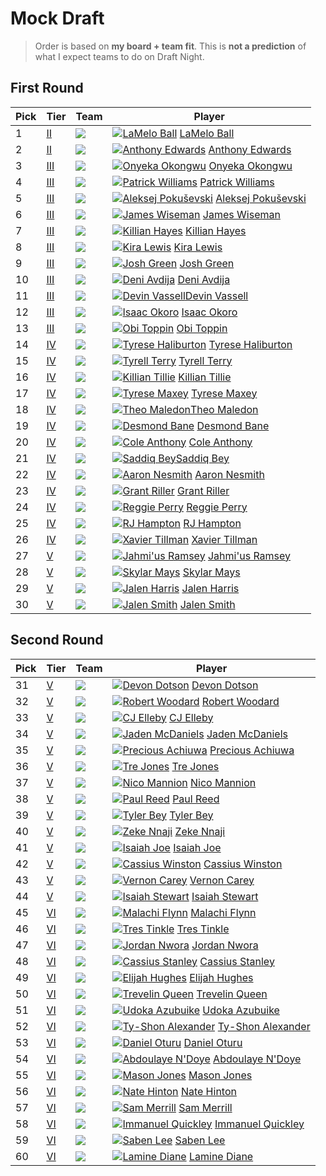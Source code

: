 Mock Draft
===
>Order is based on **my board + team fit**. This is **not a prediction** of what I expect teams to do on Draft Night.

## First Round

 Pick | Tier | Team | Player
---|---|---|---|
1|[II](tier2.md)|![](https://a.espncdn.com/i/teamlogos/nba/500/min.png)|[![LaMelo Ball](img/lamelo_ball.jpg)](players/lamelo_ball.md) [LaMelo Ball](players/lamelo_ball.md)
2|[II](tier2.md)|![](https://a.espncdn.com/i/teamlogos/nba/500/gs.png)|[![Anthony Edwards](img/anthony_edwards.jpg)](players/anthony_edwards.md) [Anthony Edwards](players/anthony_edwards.md)
3|[III](tier3.md)|![](https://a.espncdn.com/i/teamlogos/nba/500/cha.png)|[![Onyeka Okongwu](img/onyeka_okongwu.jpg)](players/onyeka_okongwu.md) [Onyeka Okongwu](players/onyeka_okongwu.md)
4|[III](tier3.md)|![](https://a.espncdn.com/i/teamlogos/nba/500/chi.png)|[![Patrick Williams](img/patrick_williams.jpg)](players/patrick_williams.md) [Patrick Williams](players/patrick_williams.md)
5|[III](tier3.md)|![](https://a.espncdn.com/i/teamlogos/nba/500/cle.png)|[![Aleksej Pokuševski](img/aleksej_pokusevski.jpg)](players/aleksej_pokusevski.md) [Aleksej Pokuševski](players/aleksej_pokusevski.md)
6|[III](tier3.md)|![](https://a.espncdn.com/i/teamlogos/nba/500/atl.png)|[![James Wiseman](img/james_wiseman.jpg)](players/james_wiseman.md) [James Wiseman](players/james_wiseman.md)
7|[III](tier3.md)|![](https://a.espncdn.com/i/teamlogos/nba/500/det.png)|[![Killian Hayes](img/killian_hayes.jpg)](players/patrick_williams.md) [Killian Hayes](players/killian_hayes.md)
8|[III](tier3.md)|![](https://a.espncdn.com/i/teamlogos/nba/500/nyk.png)|[![Kira Lewis](img/kira_lewis.jpg)](players/kira_lewis.md) [Kira Lewis](players/kira_lewis.md)
9|[III](tier3.md)|![](https://a.espncdn.com/i/teamlogos/nba/500/was.png)|[![Josh Green](img/josh_green.jpg)](players/josh_green.md) [Josh Green](players/josh_green.md)
10|[III](tier3.md)|![](https://a.espncdn.com/i/teamlogos/nba/500/phx.png)|[![Deni Avdija](img/deni_avdija.jpg)](players/deni_avdija.md) [Deni Avdija](players/deni_avdija.md)
11|[III](tier3.md)|![](https://a.espncdn.com/i/teamlogos/nba/500/sas.png)|[![Devin Vassell](img/devin_vassell.jpg)](players/devin_vassell.md)[Devin Vassell](players/devin_vassell.md)
12|[III](tier3.md)|![](https://a.espncdn.com/i/teamlogos/nba/500/sac.png)|[![Isaac Okoro](img/isaac_okoro.jpg)](players/isaac_okoro.md) [Isaac Okoro](players/isaac_okoro.md)
13|[III](tier3.md)|![](https://a.espncdn.com/i/teamlogos/nba/500/no.png)|[![Obi Toppin](img/obi_toppin.jpg)](players/obi_toppin.md) [Obi Toppin](players/obi_toppin.md)
14|[IV](tier4.md)|![](https://a.espncdn.com/i/teamlogos/nba/500/bos.png)|[![Tyrese Haliburton](img/tyrese_haliburton.jpg)](players/tyrese_haliburton.md) [Tyrese Haliburton](players/tyrese_haliburton.md)
15|[IV](tier4.md)|![](https://a.espncdn.com/i/teamlogos/nba/500/orl.png)|[![Tyrell Terry](img/tyrell_terry.jpg)](players/tyrell_terry.md) [Tyrell Terry](players/tyrell_terry.md)
16|[IV](tier4.md)|![](https://a.espncdn.com/i/teamlogos/nba/500/por.png)|[![Killian Tillie](img/killian_tillie.jpg)](players/killian_tillie.md) [Killian Tillie](players/killian_tillie.md)
17|[IV](tier4.md)|![](https://a.espncdn.com/i/teamlogos/nba/500/min.png)|[![Tyrese Maxey](img/tyrese_maxey.jpg)](players/tyrese_maxey.md) [Tyrese Maxey](players/tyrese_maxey.md)
18|[IV](tier4.md)|![](https://a.espncdn.com/i/teamlogos/nba/500/dal.png)|[![Theo Maledon](img/theo_maledon.jpg)](players/theo_maledon.md)[Theo Maledon](players/theo_maledon.md)
19|[IV](tier4.md)|![](https://a.espncdn.com/i/teamlogos/nba/500/bkn.png)|[![Desmond Bane](img/desmond_bane.jpg)](players/desmond_bane.md) [Desmond Bane](players/desmond_bane.md)
20|[IV](tier4.md)|![](https://a.espncdn.com/i/teamlogos/nba/500/mia.png)|[![Cole Anthony](img/cole_anthony.jpg)](players/cole_anthony.md) [Cole Anthony](players/cole_anthony.md)
21|[IV](tier4.md)|![](https://a.espncdn.com/i/teamlogos/nba/500/phi.png)|[![Saddiq Bey](img/saddiq_bey.jpg)](players/saddiq_bey.md)[Saddiq Bey](players/saddiq_bey.md)
22|[IV](tier4.md)|![](https://a.espncdn.com/i/teamlogos/nba/500/den.png)|[![Aaron Nesmith](img/aaron_nesmith.jpg)](players/aaron_nesmith.md) [Aaron Nesmith](players/aaron_nesmith.md)
23|[IV](tier4.md)|![](https://a.espncdn.com/i/teamlogos/nba/500/utah.png)|[![Grant Riller](img/grant_riller.png)](players/grant_riller.md) [Grant Riller](players/grant_riller.md)
24|[IV](tier4.md)|![](https://a.espncdn.com/i/teamlogos/nba/500/mil.png)|[![Reggie Perry](img/reggie_perry.jpg)](players/reggie_perry.md) [Reggie Perry](players/reggie_perry.md)
25|[IV](tier4.md)|![](https://a.espncdn.com/i/teamlogos/nba/500/okc.png)|[![RJ Hampton](img/rj_hampton.jpg)](players/rj_hampton.md) [RJ Hampton](players/rj_hampton.md)
26|[IV](tier4.md)|![](https://a.espncdn.com/i/teamlogos/nba/500/bos.png)|[![Xavier Tillman](img/xavier_tillman.jpg)](players/xavier_tillmans.md) [Xavier Tillman](players/xavier_tillman.md)
27|[V](tier5.md)|![](https://a.espncdn.com/i/teamlogos/nba/500/nyk.png)|[![Jahmi'us Ramsey](img/jahmius_ramsey.jpg)](players/jahmius_ramsey.md) [Jahmi'us Ramsey](players/jahmius_ramsey.md)
28|[V](tier5.md)|![](https://a.espncdn.com/i/teamlogos/nba/500/lal.png)|[![Skylar Mays](img/skylar_mays.jpg)](players/skylar_mays.md) [Skylar Mays](players/skylar_mays.md)
29|[V](tier5.md)|![](https://a.espncdn.com/i/teamlogos/nba/500/tor.png)|[![Jalen Harris](img/jalen_harris.jpg)](players/jalen_harris.md) [Jalen Harris](players/jalen_harris.md)
30|[V](tier5.md)|![](https://a.espncdn.com/i/teamlogos/nba/500/bos.png)|[![Jalen Smith](img/jalen_smith.jpg)](players/jalen_smith.md) [Jalen Smith](players/jalen_smith.md)
 
## Second Round

| Pick | Tier | Team | Player
|---|---|---|---|
|31|[V](tier5.md)|![](https://a.espncdn.com/i/teamlogos/nba/500/dal.png)|[![Devon Dotson](img/devon_dotson.jpg)](players/devon_dotson.md) [Devon Dotson](players/devon_dotson.md)
|32|[V](tier5.md)|![](https://a.espncdn.com/i/teamlogos/nba/500/cha.png)|[![Robert Woodard](img/robert_woodard.jpg)](players/robert_woodard.md) [Robert Woodard](players/robert_woodard.md)
|33|[V](tier5.md)|![](https://a.espncdn.com/i/teamlogos/nba/500/min.png)|[![CJ Elleby](img/cj_elleby.jpg)](players/cj_elleby.md) [CJ Elleby](players/cj_elleby.md)
|34|[V](tier5.md)|![](https://a.espncdn.com/i/teamlogos/nba/500/phi.png)|[![Jaden McDaniels](img/jaden_mcdaniels.jpg)](players/jaden_mcdaniels.md) [Jaden McDaniels](players/jaden_mcdaniels.md)
|35|[V](tier5.md)|![](https://a.espncdn.com/i/teamlogos/nba/500/sac.png)|[![Precious Achiuwa](img/precious_achiuwa.jpg)](players/precious_achiuwa.md) [Precious Achiuwa](players/precious_achiuwa.md)
|36|[V](tier5.md)|![](https://a.espncdn.com/i/teamlogos/nba/500/phi.png)|[![Tre Jones](img/tre_jones.jpg)](players/tre_jones.md) [Tre Jones](players/tre_jones.md)
|37|[V](tier5.md)|![](https://a.espncdn.com/i/teamlogos/nba/500/was.png)|[![Nico Mannion](img/nico_mannion.jpg)](players/nico_mannion.md) [Nico Mannion](players/nico_mannion.md)
|38|[V](tier5.md)|![](https://a.espncdn.com/i/teamlogos/nba/500/nyk.png)|[![Paul Reed](img/paul_reed.jpg)](players/paul_reed.md) [Paul Reed](players/paul_reed.md)
|39|[V](tier5.md)|![](https://a.espncdn.com/i/teamlogos/nba/500/no.png)|[![Tyler Bey](img/tyler_bey.jpg)](players/tyler_bey.md) [Tyler Bey](players/tyler_bey.md)
|40|[V](tier5.md)|![](https://a.espncdn.com/i/teamlogos/nba/500/mem.png)|[![Zeke Nnaji](img/zeke_nnaji.jpg)](players/zeke_nnaji.md) [Zeke Nnaji](players/zeke_nnaji.md)
|41|[V](tier5.md)|![](https://a.espncdn.com/i/teamlogos/nba/500/sas.png)|[![Isaiah Joe](img/isaiah_joe.jpg)](players/isaiah_joe.md) [Isaiah Joe](players/isaiah_joe.md)
|42|[V](tier5.md)|![](https://a.espncdn.com/i/teamlogos/nba/500/no.png)|[![Cassius Winston](img/cassius_winston.jpg)](players/cassius_winston.md) [Cassius Winston](players/cassius_winston.md)
|43|[V](tier5.md)|![](https://a.espncdn.com/i/teamlogos/nba/500/sac.png)|[![Vernon Carey](img/vernon_carey.jpg)](players/vernon_carey.md) [Vernon Carey](players/vernon_carey.md)
|44|[V](tier5.md)|![](https://a.espncdn.com/i/teamlogos/nba/500/chi.png)|[![Isaiah Stewart](img/isaiah_stewart.jpg)](players/isaiah_stewart.md) [Isaiah Stewart](players/isaiah_stewart.md)
|45|[VI](tier6.md)|![](https://a.espncdn.com/i/teamlogos/nba/500/orl.png)|[![Malachi Flynn](img/malachi_flynn.jpg)](players/malachi_flynn.md) [Malachi Flynn](players/malachi_flynn.md)
|46|[VI](tier6.md)|![](https://a.espncdn.com/i/teamlogos/nba/500/por.png)|[![Tres Tinkle](img/tres_tinkle.jpg)](players/tres_tinkle.md) [Tres Tinkle](players/tres_tinkle.md)
|47|[VI](tier6.md)|![](https://a.espncdn.com/i/teamlogos/nba/500/bos.png)|[![Jordan Nwora](img/jordan_nwora.jpg)](players/jordan_nwora.md) [Jordan Nwora](players/jordan_nwora.md)
|48|[VI](tier6.md)|![](https://a.espncdn.com/i/teamlogos/nba/500/gs.png)|[![Cassius Stanley](img/cassius_stanley.jpg)](players/cassius_stanley.md) [Cassius Stanley](players/cassius_stanley.md)
|49|[VI](tier6.md)|![](https://a.espncdn.com/i/teamlogos/nba/500/phi.png)|[![Elijah Hughes](img/elijah_hughes.jpg)](players/elijah_hughes.md) [Elijah Hughes](players/elijah_hughes.md)
|50|[VI](tier6.md)|![](https://a.espncdn.com/i/teamlogos/nba/500/atl.png)|[![Trevelin Queen](img/trevelin_queen.jpg)](players/trevelin_queen.md) [Trevelin Queen](players/trevelin_queen.md)
|51|[VI](tier6.md)|![](https://a.espncdn.com/i/teamlogos/nba/500/gs.png)|[![Udoka Azubuike](img/udoka_azubuike.jpg)](players/udoka_azubuike.md) [Udoka Azubuike](players/udoka_azubuike.md)
|52|[VI](tier6.md)|![](https://a.espncdn.com/i/teamlogos/nba/500/sac.png)|[![Ty-Shon Alexander](img/tyshon_alexander.jpg)](players/tyshon_alexander.md) [Ty-Shon Alexander](players/tyshon_alexander.md)
|53|[VI](tier6.md)|![](https://a.espncdn.com/i/teamlogos/nba/500/okc.png)|[![Daniel Oturu](img/daniel_oturu.jpg)](players/daniel_oturu.md) [Daniel Oturu](players/daniel_oturu.md)
|54|[VI](tier6.md)|![](https://a.espncdn.com/i/teamlogos/nba/500/ind.png)|[![Abdoulaye N'Doye](img/abdoulaye_ndoye.jpg)](players/abdoulaye_ndoye.md) [Abdoulaye N'Doye](players/abdoulaye_ndoye.md)
|55|[VI](tier6.md)|![](https://a.espncdn.com/i/teamlogos/nba/500/bkn.png)|[![Mason Jones](img/mason_jones.jpg)](players/mason_jones.md) [Mason Jones](players/mason_jones.md)
|56|[VI](tier6.md)|![](https://a.espncdn.com/i/teamlogos/nba/500/cha.png)|[![Nate Hinton](img/nate_hinton.jpg)](players/nate_hinton.md) [Nate Hinton](players/nate_hinton.md)
|57|[VI](tier6.md)|![](https://a.espncdn.com/i/teamlogos/nba/500/lac.png)|[![Sam Merrill](img/sam_merrill.jpg)](players/sam_merrill.md) [Sam Merrill](players/sam_merrill.md)
|58|[VI](tier6.md)|![](https://a.espncdn.com/i/teamlogos/nba/500/phi.png)|[![Immanuel Quickley](img/immanuel_quickley.jpg)](players/immanuel_quickley.md) [Immanuel Quickley](players/immanuel_quickley.md)
|59|[VI](tier6.md)|![](https://a.espncdn.com/i/teamlogos/nba/500/tor.png)|[![Saben Lee](img/saben_lee.jpg)](players/saben_lee.md) [Saben Lee](players/saben_lee.md)
|60|[VI](tier6.md)|![](https://a.espncdn.com/i/teamlogos/nba/500/no.png)|[![Lamine Diane](img/lamine_diane.jpg)](players/lamine_diane.md) [Lamine Diane](players/lamine_diane.md)
 